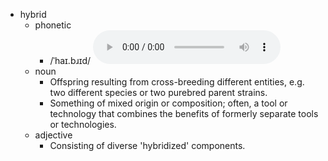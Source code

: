 - hybrid
	- phonetic
		- /ˈhaɪ.bɹɪd/
		  <audio controls><source src="https://api.dictionaryapi.dev/media/pronunciations/en/hybrid-us.mp3"></audio>
	- noun
		- Offspring resulting from cross-breeding different entities, e.g. two different species or two purebred parent strains.
		- Something of mixed origin or composition; often, a tool or technology that combines the benefits of formerly separate tools or technologies.
	- adjective
		- Consisting of diverse 'hybridized' components.
